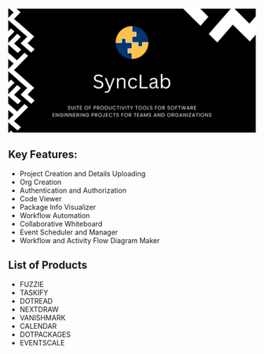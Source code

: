 <p align="center">
    <img src="public\SyncLab Banner for Readme.png" width="750"/>
</p>

## Key Features:

- Project Creation and Details Uploading
- Org Creation
- Authentication and Authorization
- Code Viewer
- Package Info Visualizer
- Workflow Automation
- Collaborative Whiteboard
- Event Scheduler and Manager
- Workflow and Activity Flow Diagram Maker 

## List of Products

- FUZZIE
- TASKIFY
- DOTREAD
- NEXTDRAW
- VANISHMARK
- CALENDAR
- DOTPACKAGES
- EVENTSCALE